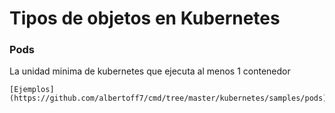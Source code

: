 # Tipos de objetos en Kubernetes

### Pods
La unidad minima de kubernetes que ejecuta al menos 1 contenedor 
```
[Ejemplos](https://github.com/albertoff7/cmd/tree/master/kubernetes/samples/pods)
```

